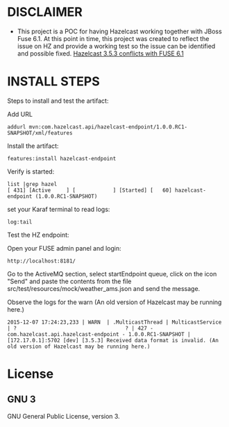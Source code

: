 
DISCLAIMER
==========

* This project is a POC for having Hazelcast working together with JBoss Fuse 6.1. 
At this point in time, this project was created to reflect the issue on HZ and provide a working test so the issue can be identified and possible fixed.
[Hazelcast 3.5.3 conflicts with FUSE 6.1](https://github.com/hazelcast/hazelcast/issues/6821)


INSTALL STEPS
==============

Steps to install and test the artifact:

Add URL
```
addurl mvn:com.hazelcast.api/hazelcast-endpoint/1.0.0.RC1-SNAPSHOT/xml/features
```

Install the artifact:
```
features:install hazelcast-endpoint
```

Verify is started:

```
list |grep hazel
[ 431] [Active     ] [            ] [Started] [   60] hazelcast-endpoint (1.0.0.RC1-SNAPSHOT)
```

set your Karaf terminal to read logs:

```
log:tail
```

Test the HZ endpoint:

Open your FUSE admin panel and login:
```
http://localhost:8181/
```


Go to the ActiveMQ section, select startEndpoint queue, click on the icon "Send" and paste the contents from the file src/test/resources/mock/weather_ams.json and send the message.


Observe the logs for the warn (An old version of Hazelcast may be running here.)

```
2015-12-07 17:24:23,233 | WARN  | .MulticastThread | MulticastService                 | ?                                   ? | 427 - com.hazelcast.api.hazelcast-endpoint - 1.0.0.RC1-SNAPSHOT | [172.17.0.1]:5702 [dev] [3.5.3] Received data format is invalid. (An old version of Hazelcast may be running here.)
```



License
=======

GNU 3
-----

GNU General Public License, version 3.

